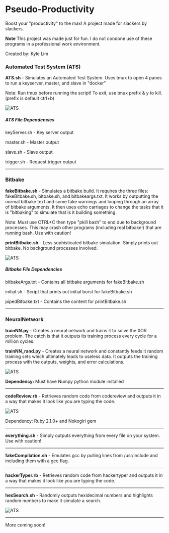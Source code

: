 # Pseudo-Productivity
Boost your "productivity" to the max! A project made for slackers by slackers.

**Note** This project was made just for fun. I do not condone use of these programs
in a professional work environment.

Created by: Kyle Lim

### Automated Test System (ATS)

<b>ATS.sh</b> - Simulates an Automated Test System. Uses tmux to open 4 panes to
run a keyserver, master, and slave in "docker"

Note: Run tmux before running the script! To exit, use tmux prefix & y to kill.
(prefix is default ctrl+b)

![ATS](https://raw.githubusercontent.com/kyle8998/Pseudo-Productivity/master/img/ATS.gif)

##### ATS File Dependencies

keyServer.sh - Key server output

master.sh - Master output

slave.sh - Slave output

trigger.sh - Request trigger output

--------------------------------------------------------------------------------

### Bitbake

<b>fakeBitbake.sh</b> - Simulates a bitbake build. It requires the three files:
fakeBitbake.sh, bitbake.sh, and bitbakeargs.txt. It works by outputting the
normal bitbake text and some fake warnings and looping through an array of
bitbake arguments. It then uses echo carriages to change the tasks that it is
"bitbaking" to simulate that is it building something.

Note: Must use CTRL+C then type "pkill bash" to end due to background processes.
This may crash other programs (including real bitbake!) that are running bash.
Use with caution!

<b>printBitbake.sh</b> - Less sophisticated bitbake simulation. Simply prints
out bitbake. No background processes involved.

![ATS](https://raw.githubusercontent.com/kyle8998/Pseudo-Productivity/master/img/Bitbake.gif)

##### Bitbake File Dependencies

bitbakeArgs.txt - Contains all bitbake arguments for fakeBitbake.sh

initial.sh - Script that prints out initial burst for fakeBitbake.sh

pipedBitbake.txt - Contains the content for printBitbake.sh

--------------------------------------------------------------------------------

### NeuralNetwork

<b>trainNN.py</b> - Creates a neural network and trains it to solve the XOR
problem. The catch is that it outputs its training process every cycle for
a million cycles.

<b>trainNN_rand.py</b> - Creates a neural network and constantly feeds it
random training sets which ultimately leads to useless data. It outputs the
training process with the outputs, weights, and error calculations.

![ATS](https://raw.githubusercontent.com/kyle8998/Pseudo-Productivity/master/img/nn.gif)

<b>Dependency:</b> Must have Numpy python module installed

--------------------------------------------------------------------------------

<b>codeReview.rb</b> - Retrieves random code from codereview and outputs it in a
way that makes it look like you are typing the code.

![ATS](https://raw.githubusercontent.com/kyle8998/Pseudo-Productivity/master/img/codereview.gif)

Dependency: Ruby 2.1.0+ and Nokogiri gem

--------------------------------------------------------------------------------

<b>everything.sh</b> - Simply outputs everything from every file on your system.
Use with caution!

--------------------------------------------------------------------------------

<b>fakeCompilation.sh</b> - Emulates gcc by pulling lines from /usr/include and
including them with a gcc flag.

--------------------------------------------------------------------------------

<b>hackerTyper.rb</b> - Retrieves random code from hackertyper and outputs it in
a way that makes it look like you are typing the code.

--------------------------------------------------------------------------------

<b>hexSearch.sh</b> - Randomly outputs hexidecimal numbers and highlights
random numbers to make it simulate a search.

![ATS](https://raw.githubusercontent.com/kyle8998/Pseudo-Productivity/master/img/hexsearch.gif)

--------------------------------------------------------------------------------

More coming soon!